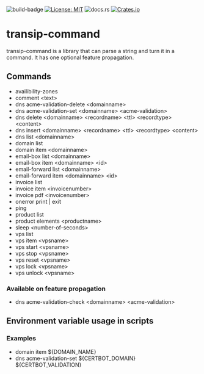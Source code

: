 ![build-badge](https://github.com/paulusminus/transipctl/actions/workflows/rust.yml/badge.svg)
[![License: MIT](https://img.shields.io/badge/License-MIT-yellow.svg)](https://opensource.org/licenses/MIT)
![docs.rs](https://img.shields.io/docsrs/transip-command)
[![Crates.io](https://img.shields.io/crates/v/transip-command)](https://crates.io/crates/transip-command)

# transip-command

transip-command is a library that can parse a string and turn it in a command. It has one optional feature propagation.

## Commands

- availibility-zones
- comment \<text\>
- dns acme-validation-delete \<domainname\>
- dns acme-validation-set \<domainname\> \<acme-validation\>
- dns delete \<domainname\> \<recordname\> \<ttl\> \<recordtype\> \<content\>
- dns insert \<domainname\> \<recordname\> \<ttl\> \<recordtype\> \<content\>
- dns list \<domainname\>
- domain list
- domain item \<domainname\>
- email-box list \<domainname\>
- email-box item \<domainname\> \<id\>
- email-forward list \<domainname\>
- email-forward item \<domainname\> \<id\>
- invoice list
- invoice item \<invoicenumber\>
- invoice pdf \<invoicenumber\>
- onerror print | exit
- ping
- product list
- product elements \<productname\>
- sleep \<number-of-seconds\>
- vps list
- vps item \<vpsname\>
- vps start \<vpsname\>
- vps stop \<vpsname\>
- vps reset \<vpsname\>
- vps lock \<vpsname\>
- vps unlock \<vpsname\>

### Available on feature propagation
- dns acme-validation-check \<domainname\> \<acme-validation\>

## Environment variable usage in scripts

### Examples

- domain item \${DOMAIN_NAME}
- dns acme-validation-set \${CERTBOT_DOMAIN} \${CERTBOT_VALIDATION}
